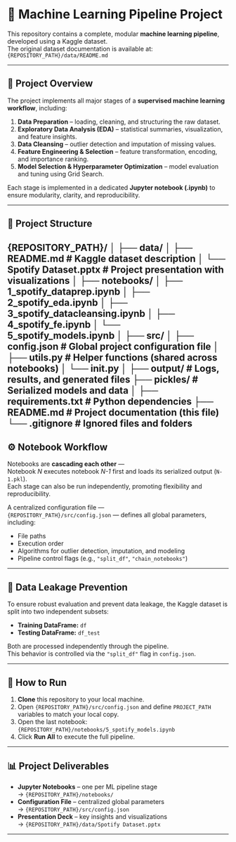 # 🎯 Machine Learning Pipeline Project

This repository contains a complete, modular **machine learning pipeline**, developed using a Kaggle dataset.  
The original dataset documentation is available at: `{REPOSITORY_PATH}/data/README.md`

---

## 📘 Project Overview

The project implements all major stages of a **supervised machine learning workflow**, including:

1. **Data Preparation** – loading, cleaning, and structuring the raw dataset.  
2. **Exploratory Data Analysis (EDA)** – statistical summaries, visualization, and feature insights.  
3. **Data Cleansing** – outlier detection and imputation of missing values.  
4. **Feature Engineering & Selection** – feature transformation, encoding, and importance ranking.  
5. **Model Selection & Hyperparameter Optimization** – model evaluation and tuning using Grid Search.

Each stage is implemented in a dedicated **Jupyter notebook (.ipynb)** to ensure modularity, clarity, and reproducibility.

---

## 🧩 Project Structure

{REPOSITORY_PATH}/
│
├── data/
│ ├── README.md # Kaggle dataset description
│ └── Spotify Dataset.pptx # Project presentation with visualizations
│
├── notebooks/
│ ├── 1_spotify_dataprep.ipynb
│ ├── 2_spotify_eda.ipynb
│ ├── 3_spotify_datacleansing.ipynb
│ ├── 4_spotify_fe.ipynb
│ └── 5_spotify_models.ipynb
│
├── src/
│ ├── config.json # Global project configuration file
│ ├── utils.py # Helper functions (shared across notebooks)
│ └── init.py
│
├── output/ # Logs, results, and generated files
├── pickles/ # Serialized models and data
│
├── requirements.txt # Python dependencies
├── README.md # Project documentation (this file)
└── .gitignore # Ignored files and folders
---

## ⚙️ Notebook Workflow

Notebooks are **cascading each other** —  
Notebook *N* executes notebook *N-1* first and loads its serialized output (`N-1.pkl`).  
Each stage can also be run independently, promoting flexibility and reproducibility.

A centralized configuration file —  
`{REPOSITORY_PATH}/src/config.json` — defines all global parameters, including:

- File paths  
- Execution order  
- Algorithms for outlier detection, imputation, and modeling  
- Pipeline control flags (e.g., `"split_df"`, `"chain_notebooks"`)

---

## 🧠 Data Leakage Prevention

To ensure robust evaluation and prevent data leakage, the Kaggle dataset is split into two independent subsets:

- **Training DataFrame:** `df`  
- **Testing DataFrame:** `df_test`

Both are processed independently through the pipeline.  
This behavior is controlled via the `"split_df"` flag in `config.json`.

---

## 🚀 How to Run

1. **Clone** this repository to your local machine.  
2. Open `{REPOSITORY_PATH}/src/config.json` and define `PROJECT_PATH` variables to match your local copy.  
3. Open the last notebook:  
   `{REPOSITORY_PATH}/notebooks/5_spotify_models.ipynb`  
4. Click **Run All** to execute the full pipeline.

---

## 📊 Project Deliverables

- **Jupyter Notebooks** – one per ML pipeline stage  
  → `{REPOSITORY_PATH}/notebooks/`  
- **Configuration File** – centralized global parameters  
  → `{REPOSITORY_PATH}/src/config.json`  
- **Presentation Deck** – key insights and visualizations  
  → `{REPOSITORY_PATH}/data/Spotify Dataset.pptx`

---
